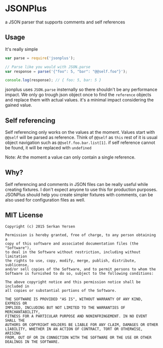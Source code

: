 # JSONPlus
a JSON parser that supports comments and self references

## Usage
It's really simple
```javascript
var parse = require('jsonplus');

// Parse like you would with JSON.parse
var response = parse('{"foo": 5, "bar": "@@self.foo"}');

console.log(response); // { foo: 5, bar: 5 }
```

jsonplus uses `JSON.parse` insternally so there shouldn't be any performance impact. We only go trough json object once to find the `reference` objects and replace them with actual values. it's a minimal impact considering the gained value.

## Self referencing
Self referencing only works on the values at the moment. Values start with `@@self` will be parsed as reference. Think of `@@self` as `this` rest of it is usual object navigation such as `@@self.foo.bar.list[1]`. if self reference cannot be found, it will be replaced with `undefined`

Note: At the moment a value can only contain a single reference.

## Why?
Self referencing and comments in JSON files can be really useful while creating fixtures. I don't expect anyone to use this for production purposes. JSONPlus should help you create simpler fixtures with comments, can be also used for configuration files as well.

## MIT License
```
Copyright (c) 2015 Serkan Yersen

Permission is hereby granted, free of charge, to any person obtaining a
copy of this software and associated documentation files (the "Software"),
to deal in the Software without restriction, including without limitation
the rights to use, copy, modify, merge, publish, distribute, sublicense,
and/or sell copies of the Software, and to permit persons to whom the
Software is furnished to do so, subject to the following conditions:

The above copyright notice and this permission notice shall be included in
all copies or substantial portions of the Software.

THE SOFTWARE IS PROVIDED "AS IS", WITHOUT WARRANTY OF ANY KIND, EXPRESS OR
IMPLIED, INCLUDING BUT NOT LIMITED TO THE WARRANTIES OF MERCHANTABILITY,
FITNESS FOR A PARTICULAR PURPOSE AND NONINFRINGEMENT. IN NO EVENT SHALL THE
AUTHORS OR COPYRIGHT HOLDERS BE LIABLE FOR ANY CLAIM, DAMAGES OR OTHER
LIABILITY, WHETHER IN AN ACTION OF CONTRACT, TORT OR OTHERWISE, ARISING
FROM, OUT OF OR IN CONNECTION WITH THE SOFTWARE OR THE USE OR OTHER
DEALINGS IN THE SOFTWARE.
```
